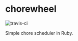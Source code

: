 # chorewheel

![travis-ci](https://travis-ci.org/egonSchiele/chorewheel.svg)

Simple chore scheduler in Ruby.
